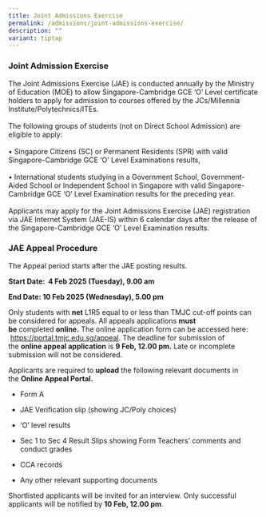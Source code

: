 ```yaml
---
title: Joint Admissions Exercise
permalink: /admissions/joint-admissions-exercise/
description: ""
variant: tiptap
---
```

<h3>Joint Admission Exercise</h3>
<p>The Joint Admissions Exercise (JAE) is conducted annually by the Ministry
of Education (MOE) to allow Singapore-Cambridge GCE ‘O’ Level certificate
holders to apply for admission to courses offered by the JCs/Millennia
Institute/Polytechnics/ITEs.
<br>
<br>The following groups of students (not on Direct School Admission) are
eligible to apply:
<br>
<br>• Singapore Citizens (SC) or Permanent Residents (SPR) with valid Singapore-Cambridge
GCE ‘O’ Level Examinations results,
<br>
<br>• International students studying in a Government School, Government-Aided
School or Independent School in Singapore with valid Singapore-Cambridge
GCE ‘O’ Level Examination results for the preceding year.
<br>
<br>Applicants may apply for the Joint Admissions Exercise (JAE) registration
via JAE Internet System (JAE-IS) within 6 calendar days after the release
of the Singapore-Cambridge GCE ‘O’ Level Examination results.</p>
<h3>JAE Appeal Procedure</h3>
<p>The Appeal period starts after the JAE posting results.</p>
<p><strong>Start Date:&nbsp; 4 Feb 2025 (Tuesday), 9.00 am</strong>
</p>
<p><strong>End Date: 10 Feb 2025 (Wednesday), 5.00 pm</strong>
</p>
<p>Only students with&nbsp;<strong>net</strong>&nbsp;L1R5 equal to or less
than TMJC cut-off points can be considered for appeals.&nbsp;All appeals
applications&nbsp;<strong>must be</strong>&nbsp;completed&nbsp;<strong>online.</strong>&nbsp;The
online application form can be accessed&nbsp;here: &nbsp;<a href="https://portal.tmjc.edu.sg/appeal" rel="noopener noreferrer nofollow" target="_blank">https://portal.tmjc.edu.sg/appeal</a>.
The deadline for submission of the&nbsp;<strong>online appeal application</strong>&nbsp;is&nbsp;<strong>9 Feb, 12.00 pm.</strong>&nbsp;Late
or incomplete submission will not be considered.</p>
<p>Applicants are required to&nbsp;<strong>upload</strong>&nbsp;the following
relevant documents in the&nbsp;<strong>Online Appeal Portal.</strong>
</p>
<ul data-tight="true" class="tight">
<li>
<p>Form A</p>
</li>
<li>
<p>JAE Verification slip (showing JC/Poly choices)</p>
</li>
<li>
<p>‘O’ level results</p>
</li>
<li>
<p>Sec 1 to Sec 4 Result Slips showing Form Teachers’ comments and conduct
grades</p>
</li>
<li>
<p>CCA records</p>
</li>
<li>
<p>Any other relevant supporting documents</p>
</li>
</ul>
<p>Shortlisted applicants will be invited for an interview.&nbsp;Only successful
applicants will be notified by&nbsp;<strong>10 Feb, 12.00 pm</strong>.</p>
